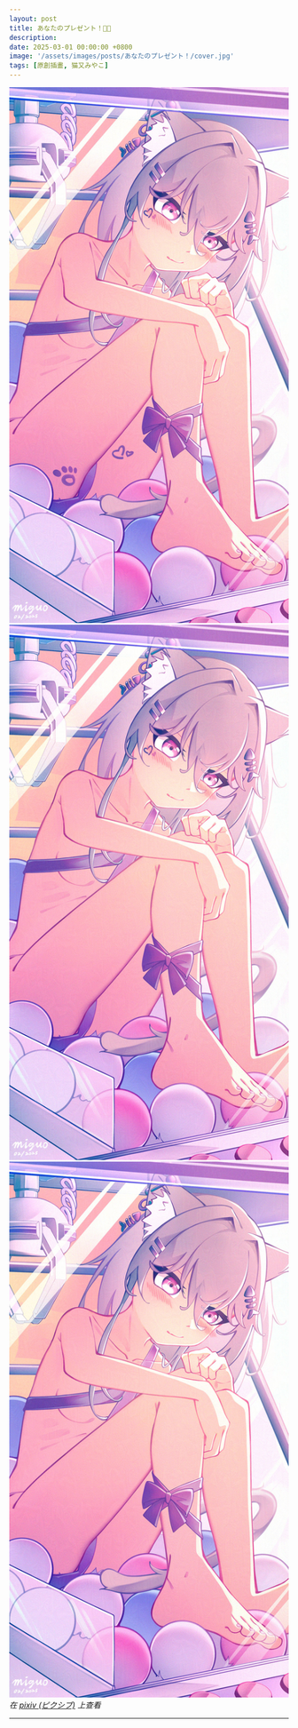 ```yaml
---
layout: post
title: あなたのプレゼント！🎀✨
description: 
date: 2025-03-01 00:00:00 +0800
image: '/assets/images/posts/あなたのプレゼント！/cover.jpg'
tags: [原創插畫, 猫又みやこ]
---
```


<div class="gallery-box">
  <div class="gallery">
    <img src="/assets/images/posts/あなたのプレゼント！/5_noise_A003.jpg" loading="lazy">
  </div>
</div>

<div class="gallery-box">
  <div class="gallery">
    <img src="/assets/images/posts/あなたのプレゼント！/5_noise_A002.jpg" loading="lazy">
    <img src="/assets/images/posts/あなたのプレゼント！/5_noise_A001.jpg" loading="lazy">
  </div>
  <em>在 <a href="https://www.pixiv.net/artworks/127752279">pixiv (ピクシブ)</a> 上查看</em>
</div>

***